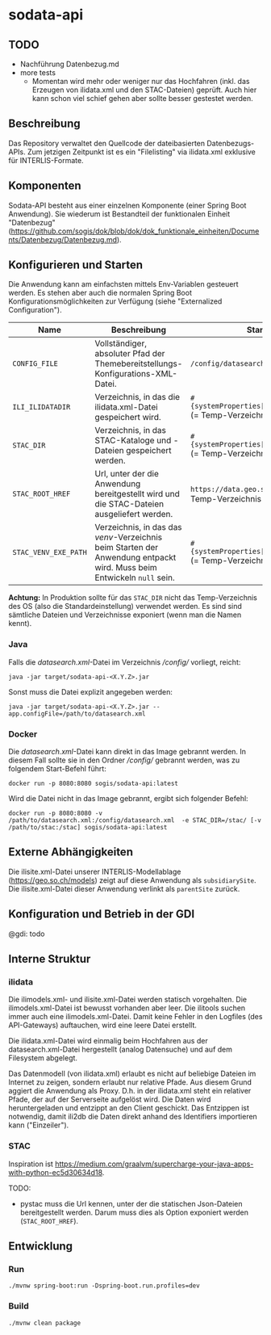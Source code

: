 # sodata-api

## TODO

- Nachführung Datenbezug.md
- more tests
  * Momentan wird mehr oder weniger nur das Hochfahren (inkl. das Erzeugen von ilidata.xml und den STAC-Dateien) geprüft. Auch hier kann schon viel schief gehen aber sollte besser gestestet werden.

## Beschreibung

Das Repository verwaltet den Quellcode der dateibasierten Datenbezugs-APIs. Zum jetzigen Zeitpunkt ist es ein "Filelisting" via ilidata.xml exklusive für INTERLIS-Formate.

## Komponenten

Sodata-API besteht aus einer einzelnen Komponente (einer Spring Boot Anwendung). Sie wiederum ist Bestandteil der funktionalen Einheit "Datenbezug" (https://github.com/sogis/dok/blob/dok/dok_funktionale_einheiten/Documents/Datenbezug/Datenbezug.md). 

## Konfigurieren und Starten

Die Anwendung kann am einfachsten mittels Env-Variablen gesteuert werden. Es stehen aber auch die normalen Spring Boot Konfigurationsmöglichkeiten zur Verfügung (siehe "Externalized Configuration").

| Name | Beschreibung | Standard |
|-----|-----|-----|
| `CONFIG_FILE` | Vollständiger, absoluter Pfad der Themebereitstellungs-Konfigurations-XML-Datei. | `/config/datasearch.xml` |
| `ILI_ILIDATADIR` | Verzeichnis, in das die ilidata.xml-Datei gespeichert wird. | `#{systemProperties['java.io.tmpdir']}` (= Temp-Verzeichnis des OS) |
| `STAC_DIR` | Verzeichnis, in das STAC-Kataloge und -Dateien gespeichert werden. | `#{systemProperties['java.io.tmpdir']}` (= Temp-Verzeichnis des OS) |
| `STAC_ROOT_HREF` | Url, unter der die Anwendung bereitgestellt wird und die STAC-Dateien ausgeliefert werden. | `https://data.geo.so.ch/stac/` (= Temp-Verzeichnis des OS) |
| `STAC_VENV_EXE_PATH` | Verzeichnis, in das das _venv_-Verzeichnis beim Starten der Anwendung entpackt wird. Muss beim Entwickeln `null` sein. | `#{systemProperties['java.io.tmpdir']}` (= Temp-Verzeichnis des OS) |

**Achtung:** In Produktion sollte für das `STAC_DIR` nicht das Temp-Verzeichnis des OS (also die Standardeinstellung) verwendet werden. Es sind sind sämtliche Dateien und Verzeichnisse exponiert (wenn man die Namen kennt).

### Java

Falls die _datasearch.xml_-Datei im Verzeichnis _/config/_ vorliegt, reicht:
```
java -jar target/sodata-api-<X.Y.Z>.jar 
```

Sonst muss die Datei explizit angegeben werden:

```
java -jar target/sodata-api-<X.Y.Z>.jar --app.configFile=/path/to/datasearch.xml
```

### Docker

Die _datasearch.xml_-Datei kann direkt in das Image gebrannt werden. In diesem Fall sollte sie in den Ordner _/config/_ gebrannt werden, was zu folgendem Start-Befehl führt:

```
docker run -p 8080:8080 sogis/sodata-api:latest
```

Wird die Datei nicht in das Image gebrannt, ergibt sich folgender Befehl:

```
docker run -p 8080:8080 -v /path/to/datasearch.xml:/config/datasearch.xml  -e STAC_DIR=/stac/ [-v /path/to/stac:/stac] sogis/sodata-api:latest
```

## Externe Abhängigkeiten

Die ilisite.xml-Datei unserer INTERLIS-Modellablage (https://geo.so.ch/models) zeigt auf diese Anwendung als `subsidiarySite`. Die ilisite.xml-Datei dieser Anwendung verlinkt als `parentSite` zurück.

## Konfiguration und Betrieb in der GDI

@gdi: todo

## Interne Struktur

### ilidata
Die ilimodels.xml- und ilisite.xml-Datei werden statisch vorgehalten. Die ilimodels.xml-Datei ist bewusst vorhanden aber leer. Die ilitools suchen immer auch eine ilimodels.xml-Datei. Damit keine Fehler in den Logfiles (des API-Gateways) auftauchen, wird eine leere Datei erstellt.

Die ilidata.xml-Datei wird einmalig beim Hochfahren aus der datasearch.xml-Datei hergestellt (analog Datensuche) und auf dem Filesystem abgelegt.

Das Datenmodell (von ilidata.xml) erlaubt es nicht auf beliebige Dateien im Internet zu zeigen, sondern erlaubt nur relative Pfade. Aus diesem Grund aggiert die Anwendung als Proxy. D.h. in der ilidata.xml steht ein relativer Pfade, der auf der Serverseite aufgelöst wird. Die Daten wird heruntergeladen und entzippt an den Client geschickt. Das Entzippen ist notwendig, damit ili2db die Daten direkt anhand des Identifiers importieren kann ("Einzeiler").

### STAC
Inspiration ist https://medium.com/graalvm/supercharge-your-java-apps-with-python-ec5d30634d18.

TODO:
- pystac muss die Url kennen, unter der die statischen Json-Dateien bereitgestellt werden. Darum muss dies als Option exponiert werden (`STAC_ROOT_HREF`).

## Entwicklung

### Run

```
./mvnw spring-boot:run -Dspring-boot.run.profiles=dev
```

### Build

```
./mvnw clean package
```